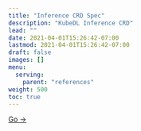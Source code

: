 ```yaml
---
title: "Inference CRD Spec"
description: "KubeDL Inference CRD"
lead: ""
date: 2021-04-01T15:26:42-07:00
lastmod: 2021-04-01T15:26:42-07:00
draft: false
images: []
menu:
  serving:
    parent: "references"
weight: 500
toc: true
---
```


[Go ->](https://github.com/kubedl-io/kubedl/blob/master/apis/serving/v1alpha1/inference_types.go)
